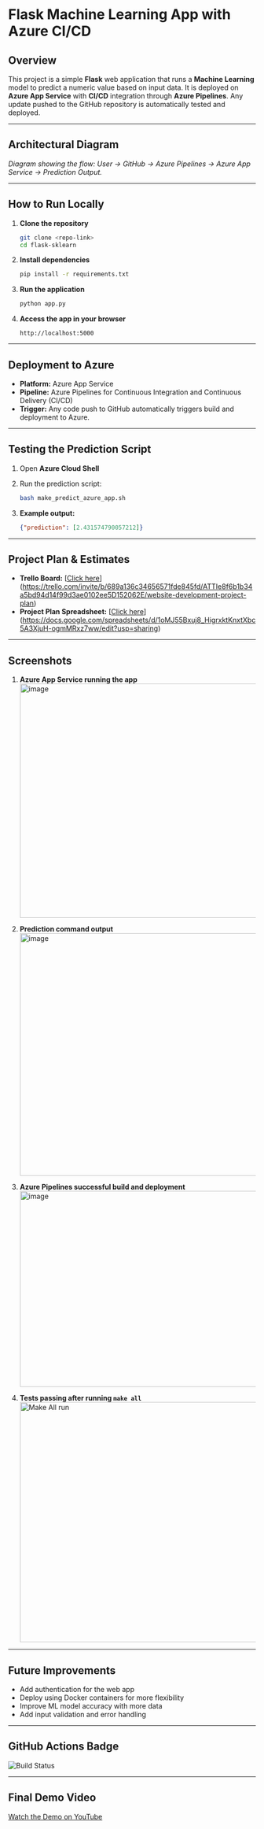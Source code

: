 # Flask Machine Learning App with Azure CI/CD

## Overview

This project is a simple **Flask** web application that runs a **Machine Learning** model to predict a numeric value based on input data.
It is deployed on **Azure App Service** with **CI/CD** integration through **Azure Pipelines**.
Any update pushed to the GitHub repository is automatically tested and deployed.

---

## Architectural Diagram

*Diagram showing the flow: User → GitHub → Azure Pipelines → Azure App Service → Prediction Output.*

---

## How to Run Locally

1. **Clone the repository**

   ```bash
   git clone <repo-link>
   cd flask-sklearn
   ```

2. **Install dependencies**

   ```bash
   pip install -r requirements.txt
   ```

3. **Run the application**

   ```bash
   python app.py
   ```

4. **Access the app in your browser**

   ```
   http://localhost:5000
   ```

---

## Deployment to Azure

* **Platform:** Azure App Service
* **Pipeline:** Azure Pipelines for Continuous Integration and Continuous Delivery (CI/CD)
* **Trigger:** Any code push to GitHub automatically triggers build and deployment to Azure.

---

## Testing the Prediction Script

1. Open **Azure Cloud Shell**
2. Run the prediction script:

   ```bash
   bash make_predict_azure_app.sh
   ```
3. **Example output:**

   ```json
   {"prediction": [2.431574790057212]}
   ```

---

## Project Plan & Estimates

* **Trello Board:** [[Click here](Trello-link)](https://trello.com/invite/b/689a136c34656571fde845fd/ATTIe8f6b1b34a5bd94d14f99d3ae0102ee5D152062E/website-development-project-plan)
* **Project Plan Spreadsheet:** [[Click here](Spreadsheet-link)](https://docs.google.com/spreadsheets/d/1oMJ55Bxuj8_HigrxktKnxtXbc5A3XjuH-ogmMRxz7ww/edit?usp=sharing)

---

## Screenshots

1. **Azure App Service running the app**
   <img width="956" height="476" alt="image" src="https://github.com/user-attachments/assets/e79d5114-059b-4b84-ae36-6d854fdcc347" />

2. **Prediction command output**
   <img width="958" height="493" alt="image" src="https://github.com/user-attachments/assets/48157589-0ade-42ab-b92e-da84a593b7e7" />
   
3. **Azure Pipelines successful build and deployment**
   <img width="953" height="398" alt="image" src="https://github.com/user-attachments/assets/ed09d4dc-c292-42f4-b90a-8ae1402b7e73" />

4. **Tests passing after running `make all`**
   <img width="956" height="488" alt="Make All run " src="https://github.com/user-attachments/assets/74236246-21d9-4c6b-be40-8f3890cb2be4" />


---

## Future Improvements

* Add authentication for the web app
* Deploy using Docker containers for more flexibility
* Improve ML model accuracy with more data
* Add input validation and error handling

---

## GitHub Actions Badge
![Build Status](https://github.com/HssahSaad/cloud-ci-scaffold/actions/workflows/deploy-azure.yml/badge.svg)

---

## Final Demo Video

[Watch the Demo on YouTube](YouTube-link)
